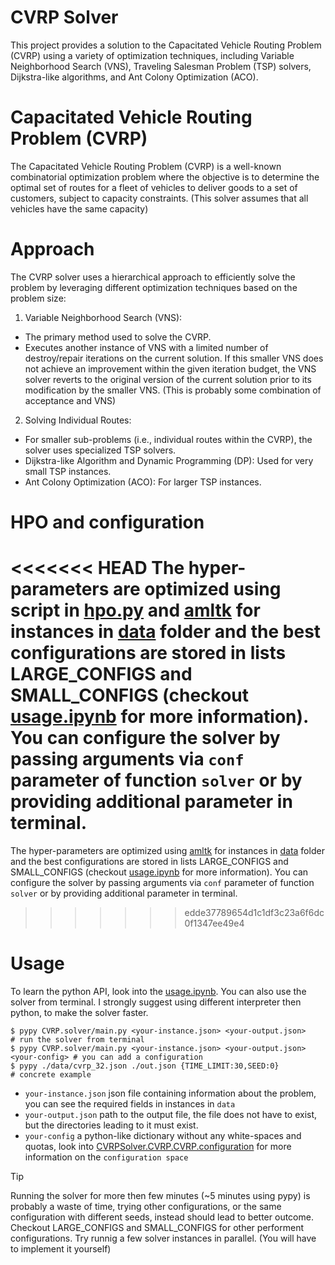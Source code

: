 # CVRP Solver
This project provides a solution to the Capacitated Vehicle Routing Problem (CVRP) using a variety of optimization techniques, including Variable Neighborhood Search (VNS), Traveling Salesman Problem (TSP) solvers, Dijkstra-like algorithms, and Ant Colony Optimization (ACO).

# Capacitated Vehicle Routing Problem (CVRP)
The Capacitated Vehicle Routing Problem (CVRP) is a well-known combinatorial optimization problem where the objective is to determine the optimal set of routes for a fleet of vehicles to deliver goods to a set of customers, subject to capacity constraints. (This solver assumes that all vehicles have the same capacity)

# Approach
The CVRP solver uses a hierarchical approach to efficiently solve the problem by leveraging different optimization techniques based on the problem size:
1. Variable Neighborhood Search (VNS):
 - The primary method used to solve the CVRP.
 - Executes another instance of VNS with a limited number of destroy/repair iterations on the current solution. If this smaller VNS does not achieve an improvement within the given iteration budget, the VNS solver reverts to the original version of the current solution prior to its modification by the smaller VNS. (This is probably some combination of acceptance and VNS)
2. Solving Individual Routes:
 - For smaller sub-problems (i.e., individual routes within the CVRP), the solver uses specialized TSP solvers.
  - Dijkstra-like Algorithm and Dynamic Programming (DP): Used for very small TSP instances.
  - Ant Colony Optimization (ACO): For larger TSP instances.

# HPO and configuration
<<<<<<< HEAD
The hyper-parameters are optimized using script in [hpo.py](hpo.py) and [amltk](https://automl.github.io/amltk/latest/) for instances in [data](data) folder and the best configurations are stored in lists LARGE_CONFIGS and SMALL_CONFIGS (checkout [usage.ipynb](usage.ipynb) for more information). You can configure the solver by passing arguments via `conf` parameter of function `solver` or by providing additional parameter in terminal.
=======
The hyper-parameters are optimized using [amltk](https://automl.github.io/amltk/latest/) for instances in [data](data) folder and the best configurations are stored in lists LARGE_CONFIGS and SMALL_CONFIGS (checkout [usage.ipynb](usage.ipynb) for more information). You can configure the solver by passing arguments via `conf` parameter of function `solver` or by providing additional parameter in terminal.
>>>>>>> edde37789654d1c1df3c23a6f6dc0f1347ee49e4

# Usage
To learn the python API, look into the [usage.ipynb](usage.ipynb). You can also use the solver from terminal. I strongly suggest using different interpreter then python, to make the solver faster.
```
$ pypy CVRP.solver/main.py <your-instance.json> <your-output.json>               # run the solver from terminal
$ pypy CVRP.solver/main.py <your-instance.json> <your-output.json> <your-config> # you can add a configuration
$ pypy ./data/cvrp_32.json ./out.json {TIME_LIMIT:30,SEED:0}                     # concrete example
```
- `your-instance.json` json file containing information about the problem, you can see the required fields in instances in `data`
- `your-output.json` path to the output file, the file does not have to exist, but the directories leading to it must exist.
- `your-config` a python-like dictionary without any white-spaces and quotas, look into [CVRPSolver.CVRP.CVRP.configuration](CVRPSolver.CVRP.CVRP.configuration) for more information on the `configuration space`
> [!TIP]
> Running the solver for more then few minutes (~5 minutes using pypy) is probably a waste of time, trying other configurations, or the same configuration with different seeds, instead should lead to better outcome.
> Checkout LARGE_CONFIGS and SMALL_CONFIGS for other performent configurations.
> Try runnig a few solver instances in parallel. (You will have to implement it yourself)
